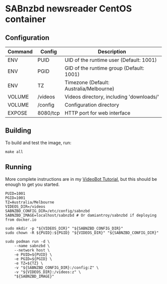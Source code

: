 # SABnzbd newsreader CentOS container

## Configuration

| Command | Config   | Description
| ------- | -------- | -----
| ENV     | PUID     | UID of the runtime user (Default: 1001)
| ENV     | PGID     | GID of the runtime group (Default: 1001)
| ENV     | TZ       | Timezone (Default: Australia/Melbourne)
| VOLUME  | /videos  | Videos directory, including 'downloads/'
| VOLUME  | /config  | Configuration directory
| EXPOSE  | 8080/tcp | HTTP port for web interface

## Building

To build and test the image, run:

```shell script
make all
```

## Running

More complete instructions are in my [VideoBot Tutorial](https://github.com/damiantroy/videobot),
but this should be enough to get you started.

```shell script
PUID=1001
PGID=1001
TZ=Australia/Melbourne
VIDEOS_DIR=/videos
SABNZBD_CONFIG_DIR=/etc/config/sabnzbd
SABNZBD_IMAGE=localhost/sabnzbd # Or damiantroy/sabnzbd if deploying from docker.io

sudo mkdir -p "${VIDEOS_DIR}" "${SABNZBD_CONFIG_DIR}"
sudo chown -R ${PUID}:${PGID} "${VIDEOS_DIR}" "${SABNZBD_CONFIG_DIR}"

sudo podman run -d \
    --name sabnzbd \
    --network host \
    -e PUID=${PUID} \
    -e PGID=${PGID} \
    -e TZ=${TZ} \
    -v "${SABNZBD_CONFIG_DIR}:/config:Z" \
    -v "${VIDEOS_DIR}:/videos:z" \
    "${SABNZBD_IMAGE}"
```
